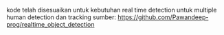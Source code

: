 kode telah disesuaikan untuk kebutuhan real time detection untuk multiple human detection dan tracking
sumber: https://github.com/Pawandeep-prog/realtime_object_detection

